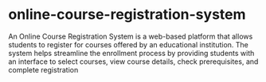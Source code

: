 # online-course-registration-system
An Online Course Registration System is a web-based platform that allows students to register for courses offered by an educational institution. The system helps streamline the enrollment process by providing students with an interface to select courses, view course details, check prerequisites, and complete registration

